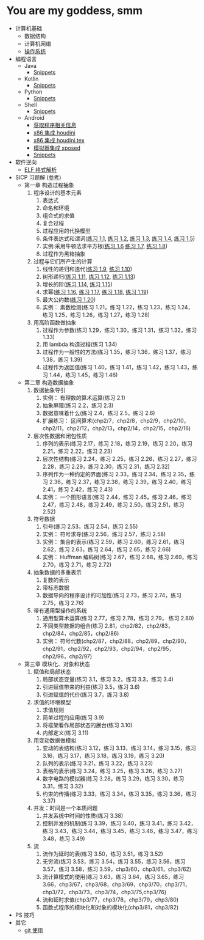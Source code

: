 # You are my goddess, smm

- 计算机基础
  - 数据结构
  - 计算机网络
  - [操作系统](/os/os.md)
- 编程语言
  - Java
    - [Snippets](/java/snippets.md)
  - Kotlin
    - [Snippets](/kotlin/snippets.md)
  - Python
    - [Snippets](/python/snippets.md)
  - Shell
    - [Snippets](/shell/snippets.md)
  - Android
    - [获取程序相关信息](/android/get_signature.md)
    - [x86 集成 houdini](/android/x86集成houdini.md)
    - [x86 集成 houdini.tex](/android/x86集成houdini.tex)
    - [模拟器集成 xposed](/android/模拟器集成xposed.md)
    - [Snippets](/android/snippets.md)
- 软件逆向
  - [ELF 格式解析](/python/ELF文件格式解析.md)
- SICP 习题解 ([参考](https://sicp.readthedocs.io/en/latest/))
  - 第一章 构造过程抽象
    1. 程序设计的基本元素
       1. 表达式
       2. 命名和环境
       3. 组合式的求值
       4. 复合过程
       5. 过程应用的代换模型
       6. 条件表达式和谓词([练习 1.1](/sicp/chapter1/1.1.md), [练习 1.2](/sicp/chapter1/1.2.md), [练习 1.3](/sicp/chapter1/1.3.md), [练习 1.4](/sicp/chapter1/1.4.md), [练习 1.5](/sicp/chapter1/1.5.md))
       7. 实例:采用牛顿法求平方根([练习 1.6](/sicp/chapter1/1.6.md) [练习 1.7](/sicp/chapter1/1.7.md), [练习 1.8](/sicp/chapter1/1.8.md))
       8. 过程作为黑箱抽象
    2. 过程与它们所产生的计算
       1. 线性的递归和迭代([练习 1.9](/sicp/chapter1/1.9.md), [练习 1.10](/sicp/chapter1/1.10.md))
       2. 树形递归([练习 1.11](/sicp/chapter1/1.11.md), [练习 1.12](/sicp/chapter1/1.12.md), [练习 1.13](/sicp/chapter1/1.13.md))
       3. 增长的阶([练习 1.14](/sicp/chapter1/1.14.md), [练习 1.15](/sicp/chapter1/1.15.md))
       4. 求幂([练习 1.16](/sicp/chapter1/1.16.md), [练习 1.17](/sicp/chapter1/1.17.md), [练习 1.18](/sicp/chapter1/1.18.md), [练习 1.19](/sicp/chapter1/1.19.md))
       5. 最大公约数([练习 1.20](/sicp/chapter1/1.20.md))
       6. 实例： 素数检测(练习 1.21，练习 1.22，练习 1.23，练习 1.24，练习 1.25，练习 1.26，练习 1.27，练习 1.28)
    3. 用高阶函数做抽象
       1. 过程作为参数(练习 1.29，练习 1.30，练习 1.31，练习 1.32，练习 1.33)
       2. 用 lambda 构造过程(练习 1.34)
       3. 过程作为一般性的方法(练习 1.35，练习 1.36，练习 1.37，练习 1.38，练习 1.39)
       4. 过程作为返回值(练习 1.40，练习 1.41，练习 1.42，练习 1.43，练习 1.44，练习 1.45，练习 1.46)
  - 第二章 构造数据抽象
    1. 数据抽象导引
       1. 实例： 有理数的算术运算(练习 2.1)
       2. 抽象屏障(练习 2.2，练习 2.3)
       3. 数据意味着什么(练习 2.4，练习 2.5，练习 2.6)
       4. 扩展练习： 区间算术(chp2/7，chp2/8，chp2/9，chp2/10，chp2/11，chp2/12，chp2/13，chp2/14，chp2/15，chp2/16)
    2. 层次性数据和闭包性质
       1. 序列的表示(练习 2.17，练习 2.18，练习 2.19，练习 2.20，练习 2.21，练习 2.22，练习 2.23)
       2. 层次性结构(练习 2.24，练习 2.25，练习 2.26，练习 2.27，练习 2.28，练习 2.29，练习 2.30，练习 2.31，练习 2.32)
       3. 序列作为一种约定的界面(练习 2.33，练习 2.34，练习 2.35，练习 2.36，练习 2.37，练习 2.38，练习 2.39，练习 2.40，练习 2.41，练习 2.42，练习 2.43)
       4. 实例： 一个图形语言(练习 2.44，练习 2.45，练习 2.46，练习 2.47，练习 2.48，练习 2.49，练习 2.50，练习 2.51，练习 2.52)
    3. 符号数据
       1. 引号(练习 2.53，练习 2.54，练习 2.55)
       2. 实例： 符号求导(练习 2.56，练习 2.57，练习 2.58)
       3. 实例： 集合的表示(练习 2.59，练习 2.60，练习 2.61，练习 2.62，练习 2.63，练习 2.64，练习 2.65，练习 2.66)
       4. 实例： Huffman 编码树(练习 2.67，练习 2.68，练习 2.69，练习 2.70，练习 2.71，练习 2.72)
    4. 抽象数据的多重表示
       1. 复数的表示
       2. 带标志数据
       3. 数据导向的程序设计的可加性(练习 2.73，练习 2.74，练习 2.75，练习 2.76)
    5. 带有通用型操作的系统
       1. 通用型算术运算(练习 2.77，练习 2.78，练习 2.79， 练习 2.80)
       2. 不同类型数据的组合(练习 2.81，chp2/82，chp2/83，chp2/84，chp2/85，chp2/86)
       3. 实例： 符号代数(chp2/87，chp2/88，chp2/89，chp2/90，chp2/91，chp2/92，chp2/93，chp2/94，chp2/95，chp2/96，chp2/97)
  - 第三章 模块化、对象和状态
    1. 赋值和局部状态
       1. 局部状态变量(练习 3.1，练习 3.2，练习 3.3，练习 3.4)
       2. 引进赋值带来的利益(练习 3.5，练习 3.6)
       3. 引进赋值的代价(练习 3.7，练习 3.8)
    2. 求值的环境模型
       1. 求值规则
       2. 简单过程的应用(练习 3.9)
       3. 将框架看作局部状态的展台(练习 3.10)
       4. 内部定义(练习 3.11)
    3. 用变动数据做模拟
       1. 变动的表结构(练习 3.12，练习 3.13，练习 3.14，练习 3.15，练习 3.16，练习 3.17，练习 3.18，练习 3.19，练习 3.20)
       2. 队列的表示(练习 3.21，练习 3.22，练习 3.23)
       3. 表格的表示(练习 3.24，练习 3.25，练习 3.26，练习 3.27)
       4. 数字电路的模拟器(练习 3.28，练习 3.29，练习 3.30，练习 3.31，练习 3.32)
       5. 约束的传播(练习 3.33，练习 3.34，练习 3.35，练习 3.36，练习 3.37)
    4. 并发：时间是一个本质问题
       1. 并发系统中时间的性质(练习 3.38)
       2. 控制并发的机制(练习 3.39，练习 3.40，练习 3.41，练习 3.42，练习 3.43，练习 3.44，练习 3.45，练习 3.46，练习 3.47，练习 3.48，练习 3.49)
    5. 流
       1. 流作为延时的表(练习 3.50，练习 3.51，练习 3.52)
       2. 无穷流(练习 3.53，练习 3.54，练习 3.55，练习 3.56，练习 3.57，练习 3.58，练习 3.59，chp3/60，chp3/61，chp3/62)
       3. 流计算模式的使用(练习 3.63，练习 3.64，练习 3.65，练习 3.66，chp3/67，chp3/68，chp3/69，chp3/70，chp3/71，chp3/72，chp3/73，chp3/74，chp3/75,chp3/76)
       4. 流和延时求值(chp3/77，chp3/78，chp3/79，chp3/80)
       5. 函数式程序的模块化和对象的模块化(chp3/81，chp3/82)
- PS 技巧
- 其它
  - [git 使用](/others/git.md)
